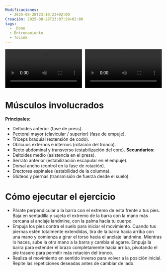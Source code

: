 ```yaml
---
Modificaciones:
  - 2025-08-28T23:10:23+02:00
Creación: 2025-08-28T23:07:29+02:00
tags:
  - _Done
  - Entrenamiento
  - ToLink
---
```

<div style="display: grid; grid-template-columns: 1fr 1fr; gap: 10px; width: 100%;">
  <video src="4_Multimedia/Barbell-landmine-rotational-lift-to-press-front.mp4" controls style="width: 100%;"></video>
  <video src="4_Multimedia/Barbell-landmine-rotational-lift-to-press-side.mp4" controls style="width: 100%;"></video>
</div>

 # Músculos involucrados
**Principales:**
- Deltoides anterior (fase de press).
- Pectoral mayor (clavicular / superior) (fase de empuje).
- Tríceps braquial (extensión de codo).
- Oblicuos externos e internos (rotación del tronco).
- Recto abdominal y transverso (estabilización del core).
**Secundarios:**
- Deltoides medio (asistencia en el press).
- Serrato anterior (estabilización escapular en el empuje).
- Dorsal ancho (control en la fase de rotación).
- Erectores espinales (estabilidad de la columna).
- Glúteos y piernas (transmisión de fuerza desde el suelo).
 
 # Cómo ejecutar el ejercicio
- Párate perpendicular a la barra con el extremo de esta frente a tus pies. Baja en sentadilla y sujeta el extremo de la barra con la mano más cercana al anclaje landmine, con la palma hacia tu cuerpo.
- Empuja los pies contra el suelo para iniciar el movimiento. Cuando tus piernas estén totalmente extendidas, tira de la barra hacia arriba con una mano y comienza a girar el torso hacia el anclaje landmine. Mientras lo haces, sube la otra mano a la barra y cambia el agarre. Empuja la barra para extender el brazo completamente hacia arriba, pivotando el pie trasero para permitir más rotación del tronco.
- Realiza el movimiento en sentido inverso para volver a la posición inicial. Repite las repeticiones deseadas antes de cambiar de lado.